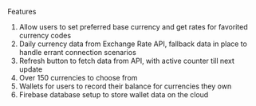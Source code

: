 Features
1) Allow users to set preferred base currency and get rates for favorited currency codes
2) Daily currency data from Exchange Rate API, fallback data in place to handle errant connection scenarios
3) Refresh button to fetch data from API, with active counter till next update
4) Over 150 currencies to choose from
5) Wallets for users to record their balance for currencies they own
6) Firebase database setup to store wallet data on the cloud
